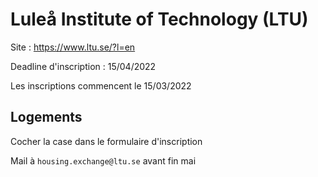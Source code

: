 # Luleå Institute of Technology (LTU)

Site : https://www.ltu.se/?l=en

Deadline d'inscription : 15/04/2022

Les inscriptions commencent le 15/03/2022

## Logements

Cocher la case dans le formulaire d'inscription

Mail à `housing.exchange@ltu.se` avant fin mai

